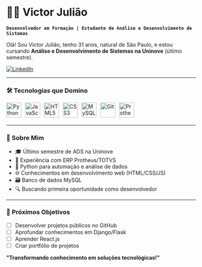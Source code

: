 # 👨‍💻 Victor Julião  
**`Desenvolvedor em Formação | Estudante de Análise e Desenvolvimento de Sistemas`**  

Olá! Sou Victor Julião, tenho 31 anos, natural de São Paulo, e estou cursando **Análise e Desenvolvimento de Sistemas na Uninove** (último semestre).  

<p align="left">
  <a href="https://www.linkedin.com/in/victor-juli%C3%A3o-12772421b/" target="_blank">
    <img src="https://img.shields.io/badge/-LinkedIn-%230077B5?style=for-the-badge&logo=linkedin&logoColor=white" alt="LinkedIn">
  </a>
</p>

---

### 🛠️ Tecnologias que Domino
<div style="display: flex; flex-wrap: wrap; gap: 10px; align-items: center; margin-bottom: 20px;">
  <img alt="Python" title="Python" width="40px" src="https://cdn.jsdelivr.net/gh/devicons/devicon/icons/python/python-original.svg" />
  <img alt="JavaScript" title="JavaScript" width="40px" src="https://cdn.jsdelivr.net/gh/devicons/devicon/icons/javascript/javascript-original.svg" />
  <img alt="HTML5" title="HTML5" width="40px" src="https://cdn.jsdelivr.net/gh/devicons/devicon/icons/html5/html5-original.svg" />
  <img alt="CSS3" title="CSS3" width="40px" src="https://cdn.jsdelivr.net/gh/devicons/devicon/icons/css3/css3-original.svg" />
  <img alt="MySQL" title="MySQL" width="40px" src="https://cdn.jsdelivr.net/gh/devicons/devicon/icons/mysql/mysql-original.svg" />
  <img alt="Git" title="Git" width="40px" src="https://cdn.jsdelivr.net/gh/devicons/devicon/icons/git/git-original.svg" />
  <img alt="Protheus" title="ERP Protheus" width="40px" src="https://img.icons8.com/external-tal-revivo-shadow-tal-revivo/24/external-totvs-a-brazilian-enterprise-resource-planning-software-company-logo-shadow-tal-revivo.png" />
</div>

---

### 📌 Sobre Mim
- 🎓 Último semestre de ADS na Uninove
- 💼 Experiência com ERP Protheus/TOTVS
- 🐍 Python para automação e análise de dados
- 🌐 Conhecimentos em desenvolvimento web (HTML/CSS/JS)
- 🗃️ Banco de dados MySQL
- 🔍 Buscando primeira oportunidade como desenvolvedor

---

### 🚀 Próximos Objetivos
- [ ] Desenvolver projetos públicos no GitHub
- [ ] Aprofundar conhecimentos em Django/Flask
- [ ] Aprender React.js
- [ ] Criar portfólio de projetos

**"Transformando conhecimento em soluções tecnológicas!"**  
